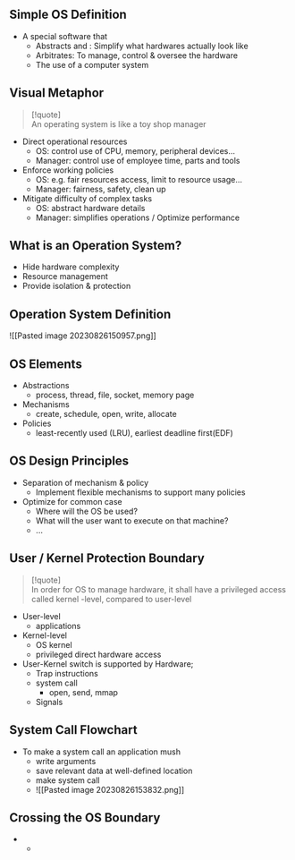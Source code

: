 ## Simple OS Definition

- A special software that
	- Abstracts and : Simplify what hardwares actually look like
	- Arbitrates: To manage, control & oversee the hardware
	- The use of a computer system

## Visual Metaphor

> [!quote]  
> An operating system is like a toy shop manager

- Direct operational resources
	- OS: control use of CPU, memory, peripheral devices…
	- Manager: control use of employee time, parts and tools
- Enforce working policies
	- OS: e.g. fair resources access, limit to resource usage…
	- Manager: fairness, safety, clean up
- Mitigate difficulty of complex tasks
	- OS: abstract hardware details
	- Manager: simplifies operations / Optimize performance

## What is an Operation System?
* Hide hardware complexity
* Resource management
* Provide isolation & protection

## Operation System Definition
![[Pasted image 20230826150957.png]]
## OS Elements
* Abstractions
	* process, thread, file, socket, memory page
* Mechanisms
	* create, schedule, open, write, allocate
* Policies
	* least-recently used (LRU), earliest deadline first(EDF)
## OS Design Principles
* Separation of mechanism & policy
	* Implement flexible mechanisms to support many policies
* Optimize for common case
	* Where will the OS be used?
	* What will the user want to execute on that machine?
	* ...
## User / Kernel Protection Boundary
> [!quote]  
> In order for OS to manage hardware, it shall have a privileged access called kernel -level, compared to user-level
* User-level
	* applications
* Kernel-level
	* OS kernel
	* privileged direct hardware access
* User-Kernel switch is supported by Hardware;
	* Trap instructions
	* system call
		* open, send, mmap
	* Signals
## System Call Flowchart
* To make a system call an application mush
	* write arguments
	* save relevant data at well-defined location
	* make system call
	* ![[Pasted image 20230826153832.png]]
## Crossing the OS Boundary
* *